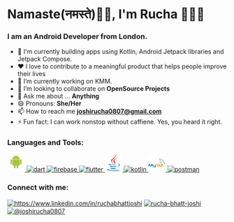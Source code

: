 
<h1 align="left"> Namaste(नमस्ते)🙏🏻, I'm Rucha 👩🏻‍💻</h1>
<h3 align="left"> I am an Android Developer from London.</h3>

- 🔭 I'm currently building apps using Kotlin, Android Jetpack libraries and Jetpack Compose.
- ❤️  I love to contribute to a meaningful product that helps people improve their lives
- 🧿 I’m currently working on KMM.
- 👯 I’m looking to collaborate on **OpenSource Projects**
- 💬 Ask me about ... **Anything**
- 😄 Pronouns: **She/Her**
- 📫 How to reach me **joshirucha0807@gmail.com**
- ⚡ Fun fact: I can work nonstop without caffiene. Yes, you heard it right.



<h3 align="left">Languages and Tools:</h3>
<p align="left"> <a href="https://developer.android.com" target="_blank"> <img src="https://raw.githubusercontent.com/devicons/devicon/master/icons/android/android-original-wordmark.svg" alt="android" width="40" height="40"/> </a> <a href="https://dart.dev" target="_blank"> <img src="https://www.vectorlogo.zone/logos/dartlang/dartlang-icon.svg" alt="dart" width="40" height="40"/> </a> <a href="https://firebase.google.com/" target="_blank"> <img src="https://www.vectorlogo.zone/logos/firebase/firebase-icon.svg" alt="firebase" width="40" height="40"/> </a> <a href="https://flutter.dev" target="_blank"> <img src="https://www.vectorlogo.zone/logos/flutterio/flutterio-icon.svg" alt="flutter" width="40" height="40"/> </a> <a href="https://www.java.com" target="_blank"> <img src="https://raw.githubusercontent.com/devicons/devicon/master/icons/java/java-original.svg" alt="java" width="40" height="40"/> </a> <a href="https://kotlinlang.org" target="_blank"> <img src="https://www.vectorlogo.zone/logos/kotlinlang/kotlinlang-icon.svg" alt="kotlin" width="40" height="40"/> </a> <a href="https://www.mysql.com/" target="_blank"> <img src="https://raw.githubusercontent.com/devicons/devicon/master/icons/mysql/mysql-original-wordmark.svg" alt="mysql" width="40" height="40"/> </a> <a href="https://postman.com" target="_blank"> <img src="https://www.vectorlogo.zone/logos/getpostman/getpostman-icon.svg" alt="postman" width="40" height="40"/> </a> </p>


<h3 align="left">Connect with me:</h3>
<p align="left">
<a href="https://www.linkedin.com/in/ruchabhattjoshi" target="blank"><img align="center" src="https://raw.githubusercontent.com/rahuldkjain/github-profile-readme-generator/master/src/images/icons/Social/linked-in-alt.svg" alt="https://www.linkedin.com/in/ruchabhattjoshi" height="30" width="40" /></a>
<a href="https://stackoverflow.com/users/5147603/rucha-bhatt-joshi" target="blank"><img align="center" src="https://raw.githubusercontent.com/rahuldkjain/github-profile-readme-generator/master/src/images/icons/Social/stack-overflow.svg" alt="rucha-bhatt-joshi" height="30" width="40" /></a>
<a href="https://medium.com/@joshirucha0807" target="blank"><img align="center" src="https://raw.githubusercontent.com/rahuldkjain/github-profile-readme-generator/master/src/images/icons/Social/medium.svg" alt="@joshirucha0807" height="30" width="40" /></a>
</p>
